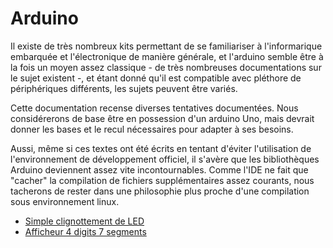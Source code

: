 # Arduino

Il existe de très nombreux kits permettant de se familiariser à l'informarique
embarquée et l'électronique de manière générale, et l'arduino semble être à la
fois un moyen assez classique - de très nombreuses documentations sur le sujet
existent -, et étant donné qu'il est compatible avec pléthore de périphériques
différents, les sujets peuvent être variés.

Cette documentation recense diverses tentatives documentées. Nous considérerons
de base être en possession d'un arduino Uno, mais devrait donner les bases et
le recul nécessaires pour adapter à ses besoins.

Aussi, même si ces textes ont été écrits en tentant d'éviter l'utilisation de
l'environnement de développement officiel, il s'avère que les bibliothèques
Arduino deviennent assez vite incontournables. Comme l'IDE ne fait que "cacher"
la compilation de fichiers supplémentaires assez courants, nous tacherons de
rester dans une philosophie plus proche d'une compilation sous environnement
linux.

* [Simple clignottement de LED](ledblink.md)
* [Afficheur 4 digits 7 segments](4digits7seg.md)

